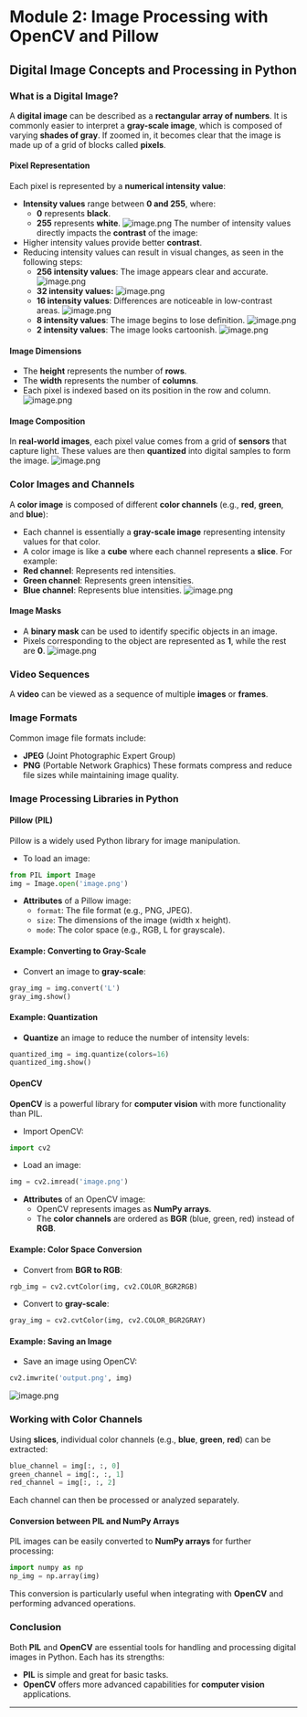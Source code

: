 

# Module 2: Image Processing with OpenCV and Pillow
## Digital Image Concepts and Processing in Python
### What is a Digital Image?
A **digital image** can be described as a **rectangular array of numbers**. It is commonly easier to interpret a **gray-scale image**, which is composed of varying **shades of gray**. If zoomed in, it becomes clear that the image is made up of a grid of blocks called **pixels**.
#### Pixel Representation
Each pixel is represented by a **numerical intensity value**:
- **Intensity values** range between **0 and 255**, where:
	- **0** represents **black**.
	- **255** represents **white**.
![image.png](https://prod-files-secure.s3.us-west-2.amazonaws.com/03e82b26-cccb-4906-bb56-adabcbdc0655/fa1bb4aa-313a-44c2-a7b3-7fa4a8432b08/image.png?X-Amz-Algorithm=AWS4-HMAC-SHA256&X-Amz-Content-Sha256=UNSIGNED-PAYLOAD&X-Amz-Credential=ASIAZI2LB4665N7K7OWO%2F20250131%2Fus-west-2%2Fs3%2Faws4_request&X-Amz-Date=20250131T151403Z&X-Amz-Expires=3600&X-Amz-Security-Token=IQoJb3JpZ2luX2VjELf%2F%2F%2F%2F%2F%2F%2F%2F%2F%2FwEaCXVzLXdlc3QtMiJHMEUCIAgi%2BQLYXRFDjjc1lnXYcHF%2FPmJ%2B%2FOdOeTw4iSWFs35VAiEAm%2BhMqZ%2BhOHCmJyESJiFcA4MSzOf5ozLsyaI88hclPRoqiAQIwP%2F%2F%2F%2F%2F%2F%2F%2F%2F%2FARAAGgw2Mzc0MjMxODM4MDUiDMg3OHABxmZ0Kn0%2BlyrcA%2FKONadBHvsi1iPCQOA5aDW48M7qEj9EDqsY4c9ulnQRmEYq33FprxwACJ5dNvsFMjvNnA4MEqfEPPUON1qIENHWKJs7v3NyegEDGn3b9uov2kfWMwCV9O9nNOKMC2%2FSb58yO76N62SR1EJWO6mWSaCeJfwJZYxRiHFLlhaXhtqeJIfSC5VcWZsd1AJ2lEdyDPRIU%2FrohrAlamBLaBVlcFBAjCeUC7UiY2qa0QrieYQjbvnG5WcyENlsqwOnaf7rZWEmTfdXwjMdCQFHO8xX8SO8T%2Fr9HK21gdkoqhO90W0VjRzgafvw2TsfUrgzpBKp%2BvZXCaIENPhXkTxEupQnAzmD%2FmLYF5OGS2VqwNU6nyiN3ckbXOzqzV7HZKhX945C16RSCKBDohcbmvkK3A261%2BnScKLQ%2FGbgTvASWYRv3jI3jJVb8bqwZw1x6Sy39I7ZtO4dwB2d7P7W%2BSlGCGF7bXb%2F38M4jhrJx8%2B4l0rB8l5QgTvaJ5dPgz2KIT81r%2BOuAxzL5QnXQ5NX76ZedtfKAXhyQBQHUx1KxOAlsTNR0qDuiH%2BDj22kTtu%2FyMEibEkWfn1JkUN80lf%2FOCyFzVR2YzevsofjfN0%2B1wcsVWcYa9YTj736YicHALLKBQ9tMLDI87wGOqUBLBGfLTfuRI56FKBn8N7KaXNVgmoFiV9K%2Ft4VAdYnnXftynglndDfcatURBv2zxeojRwwzGd7jEvH3VuQ9wXyep6E41uhU9BP9nstkqpChCitJl93q4nkVg5iMIHphFL1XMfjh%2FsBwQVaOS%2F69%2F%2F3MNUyPJl9%2BQm9%2BVZq6Bs%2FARupJ3CXZVuRFQUKwN%2Bc4RA9bgV82OlkPmPrw4pZdQc6O3vMGz5g&X-Amz-Signature=ec267c4e05a11593f1549282499cb452bcd6b85b1e5fbb2d8b714d7a822cb66b&X-Amz-SignedHeaders=host&x-id=GetObject)
The number of intensity values directly impacts the **contrast** of the image:
- Higher intensity values provide better **contrast**.
- Reducing intensity values can result in visual changes, as seen in the following steps:
	- **256 intensity values**: The image appears clear and accurate.
![image.png](https://prod-files-secure.s3.us-west-2.amazonaws.com/03e82b26-cccb-4906-bb56-adabcbdc0655/0de7dfb4-99dc-4b87-8932-5165b3c3b775/image.png?X-Amz-Algorithm=AWS4-HMAC-SHA256&X-Amz-Content-Sha256=UNSIGNED-PAYLOAD&X-Amz-Credential=ASIAZI2LB4664OTPMJWU%2F20250131%2Fus-west-2%2Fs3%2Faws4_request&X-Amz-Date=20250131T151403Z&X-Amz-Expires=3600&X-Amz-Security-Token=IQoJb3JpZ2luX2VjELf%2F%2F%2F%2F%2F%2F%2F%2F%2F%2FwEaCXVzLXdlc3QtMiJGMEQCIEuv6ML83NkEIXyQwFDI2SvKQNNxikvquc3Da7%2FFXsfRAiBdYztmo4e6XbbczUCyYc%2FvLSJ810Ykn9z544usxCEiyyqIBAjA%2F%2F%2F%2F%2F%2F%2F%2F%2F%2F8BEAAaDDYzNzQyMzE4MzgwNSIMjtHHIBKYHrkazIBGKtwDALsmfTEfpO%2FY2o%2BUjqNShgwvZpx63YIianKOStIM8xmMBnO2MP6kIL8welnDaw8uBpiuFh6g4qjon2WJOFk64skGvu7lMz2EpD2rP1bF4ZDx7IyA7N%2BgYeLxuFaUD%2BByi6nEWYAT3Nu6bQBuuvTYhB86NTqWaGmh1fihSC9kRbWCDsBNTAc2pnxYpx0B%2BxAXkh3B%2FlYc8sDFzhDamA5KOwtKEEV8dqRrI9fZkJ7ivDHBbzB20vAYaZyELpUWhQhTLU6yGz2QaCOfPA3Rji1vlVLcZA08F%2F1IoeliKt%2F3mwSuFyuHazCxrvy2tcfMzClFUeEubapshDmcK81rb5GuIZye0wR0ApHbtG1%2FqwBveh2z8iUNi0yIkaBUBL1HWRQP%2F%2FwdlfdEt2BqPUYGjUUiGkdZkBIQfmno4SUPtdITQspL8ky3QULbXBB2iOgVfIhMGfwFUSeG4hJEqQwCuEly0OUl6tSIY71JIrwcvA2FLCQMB0lGdpm%2FofGo0UTDGpR5rHeeQOoZpHE%2FlxLvN2rP8Po%2FRGqrkifxGPH9R0oFMgHcHrz4RXqIaO%2F6Rd25H%2F%2F%2Ftseh%2FNXiRfq3Lc580aFqK2w%2BNJSoNlCIPN2DfSp07PrrQbl8uNxPRnjmVo8wgsjzvAY6pgFTZxaVYB0icLHWGB1QtLPsSDWJAZ7UGurFkCdD3jd6nYdgXtV0qqgT0k0INNwFqRMvkYgTuNuE7QVgvZRbyUwCVCrSPuNbOaMHZWcVWoeqEJutcezCQA6p%2BZSag8%2BvADjaYz8IgMZ9DgWSxS6ZRnJmHsTJ8lkMjJmj8LugpqKmXgFt5mJWPty8NBqIzTmLPzSb%2B%2B9mlsMahpat5RtanGweKo40zY8q&X-Amz-Signature=ce289eefff9f43c1524507512a53dc2909694a36b290ed01b74652d38ab7fa5e&X-Amz-SignedHeaders=host&x-id=GetObject)
	- **32 intensity values:**
![image.png](https://prod-files-secure.s3.us-west-2.amazonaws.com/03e82b26-cccb-4906-bb56-adabcbdc0655/7eb81f08-b190-4c5a-ba2b-2a498a15b2c4/image.png?X-Amz-Algorithm=AWS4-HMAC-SHA256&X-Amz-Content-Sha256=UNSIGNED-PAYLOAD&X-Amz-Credential=ASIAZI2LB4664OTPMJWU%2F20250131%2Fus-west-2%2Fs3%2Faws4_request&X-Amz-Date=20250131T151403Z&X-Amz-Expires=3600&X-Amz-Security-Token=IQoJb3JpZ2luX2VjELf%2F%2F%2F%2F%2F%2F%2F%2F%2F%2FwEaCXVzLXdlc3QtMiJGMEQCIEuv6ML83NkEIXyQwFDI2SvKQNNxikvquc3Da7%2FFXsfRAiBdYztmo4e6XbbczUCyYc%2FvLSJ810Ykn9z544usxCEiyyqIBAjA%2F%2F%2F%2F%2F%2F%2F%2F%2F%2F8BEAAaDDYzNzQyMzE4MzgwNSIMjtHHIBKYHrkazIBGKtwDALsmfTEfpO%2FY2o%2BUjqNShgwvZpx63YIianKOStIM8xmMBnO2MP6kIL8welnDaw8uBpiuFh6g4qjon2WJOFk64skGvu7lMz2EpD2rP1bF4ZDx7IyA7N%2BgYeLxuFaUD%2BByi6nEWYAT3Nu6bQBuuvTYhB86NTqWaGmh1fihSC9kRbWCDsBNTAc2pnxYpx0B%2BxAXkh3B%2FlYc8sDFzhDamA5KOwtKEEV8dqRrI9fZkJ7ivDHBbzB20vAYaZyELpUWhQhTLU6yGz2QaCOfPA3Rji1vlVLcZA08F%2F1IoeliKt%2F3mwSuFyuHazCxrvy2tcfMzClFUeEubapshDmcK81rb5GuIZye0wR0ApHbtG1%2FqwBveh2z8iUNi0yIkaBUBL1HWRQP%2F%2FwdlfdEt2BqPUYGjUUiGkdZkBIQfmno4SUPtdITQspL8ky3QULbXBB2iOgVfIhMGfwFUSeG4hJEqQwCuEly0OUl6tSIY71JIrwcvA2FLCQMB0lGdpm%2FofGo0UTDGpR5rHeeQOoZpHE%2FlxLvN2rP8Po%2FRGqrkifxGPH9R0oFMgHcHrz4RXqIaO%2F6Rd25H%2F%2F%2Ftseh%2FNXiRfq3Lc580aFqK2w%2BNJSoNlCIPN2DfSp07PrrQbl8uNxPRnjmVo8wgsjzvAY6pgFTZxaVYB0icLHWGB1QtLPsSDWJAZ7UGurFkCdD3jd6nYdgXtV0qqgT0k0INNwFqRMvkYgTuNuE7QVgvZRbyUwCVCrSPuNbOaMHZWcVWoeqEJutcezCQA6p%2BZSag8%2BvADjaYz8IgMZ9DgWSxS6ZRnJmHsTJ8lkMjJmj8LugpqKmXgFt5mJWPty8NBqIzTmLPzSb%2B%2B9mlsMahpat5RtanGweKo40zY8q&X-Amz-Signature=b3e5d7a66afe59ca1b67f237153e94d41166e00437ed796c3c59393956fc29b8&X-Amz-SignedHeaders=host&x-id=GetObject)
	- **16 intensity values**: Differences are noticeable in low-contrast areas.
![image.png](https://prod-files-secure.s3.us-west-2.amazonaws.com/03e82b26-cccb-4906-bb56-adabcbdc0655/6bf56d44-9a14-4b7b-98c2-1f00b8630f0c/image.png?X-Amz-Algorithm=AWS4-HMAC-SHA256&X-Amz-Content-Sha256=UNSIGNED-PAYLOAD&X-Amz-Credential=ASIAZI2LB4664OTPMJWU%2F20250131%2Fus-west-2%2Fs3%2Faws4_request&X-Amz-Date=20250131T151403Z&X-Amz-Expires=3600&X-Amz-Security-Token=IQoJb3JpZ2luX2VjELf%2F%2F%2F%2F%2F%2F%2F%2F%2F%2FwEaCXVzLXdlc3QtMiJGMEQCIEuv6ML83NkEIXyQwFDI2SvKQNNxikvquc3Da7%2FFXsfRAiBdYztmo4e6XbbczUCyYc%2FvLSJ810Ykn9z544usxCEiyyqIBAjA%2F%2F%2F%2F%2F%2F%2F%2F%2F%2F8BEAAaDDYzNzQyMzE4MzgwNSIMjtHHIBKYHrkazIBGKtwDALsmfTEfpO%2FY2o%2BUjqNShgwvZpx63YIianKOStIM8xmMBnO2MP6kIL8welnDaw8uBpiuFh6g4qjon2WJOFk64skGvu7lMz2EpD2rP1bF4ZDx7IyA7N%2BgYeLxuFaUD%2BByi6nEWYAT3Nu6bQBuuvTYhB86NTqWaGmh1fihSC9kRbWCDsBNTAc2pnxYpx0B%2BxAXkh3B%2FlYc8sDFzhDamA5KOwtKEEV8dqRrI9fZkJ7ivDHBbzB20vAYaZyELpUWhQhTLU6yGz2QaCOfPA3Rji1vlVLcZA08F%2F1IoeliKt%2F3mwSuFyuHazCxrvy2tcfMzClFUeEubapshDmcK81rb5GuIZye0wR0ApHbtG1%2FqwBveh2z8iUNi0yIkaBUBL1HWRQP%2F%2FwdlfdEt2BqPUYGjUUiGkdZkBIQfmno4SUPtdITQspL8ky3QULbXBB2iOgVfIhMGfwFUSeG4hJEqQwCuEly0OUl6tSIY71JIrwcvA2FLCQMB0lGdpm%2FofGo0UTDGpR5rHeeQOoZpHE%2FlxLvN2rP8Po%2FRGqrkifxGPH9R0oFMgHcHrz4RXqIaO%2F6Rd25H%2F%2F%2Ftseh%2FNXiRfq3Lc580aFqK2w%2BNJSoNlCIPN2DfSp07PrrQbl8uNxPRnjmVo8wgsjzvAY6pgFTZxaVYB0icLHWGB1QtLPsSDWJAZ7UGurFkCdD3jd6nYdgXtV0qqgT0k0INNwFqRMvkYgTuNuE7QVgvZRbyUwCVCrSPuNbOaMHZWcVWoeqEJutcezCQA6p%2BZSag8%2BvADjaYz8IgMZ9DgWSxS6ZRnJmHsTJ8lkMjJmj8LugpqKmXgFt5mJWPty8NBqIzTmLPzSb%2B%2B9mlsMahpat5RtanGweKo40zY8q&X-Amz-Signature=81339f2dff2eeb143a4a5302795307a6e49191a32fef80e765608b434431b394&X-Amz-SignedHeaders=host&x-id=GetObject)
	- **8 intensity values**: The image begins to lose definition.
![image.png](https://prod-files-secure.s3.us-west-2.amazonaws.com/03e82b26-cccb-4906-bb56-adabcbdc0655/cca05878-ca1a-43e0-8bec-1d146756f9ae/image.png?X-Amz-Algorithm=AWS4-HMAC-SHA256&X-Amz-Content-Sha256=UNSIGNED-PAYLOAD&X-Amz-Credential=ASIAZI2LB4664OTPMJWU%2F20250131%2Fus-west-2%2Fs3%2Faws4_request&X-Amz-Date=20250131T151403Z&X-Amz-Expires=3600&X-Amz-Security-Token=IQoJb3JpZ2luX2VjELf%2F%2F%2F%2F%2F%2F%2F%2F%2F%2FwEaCXVzLXdlc3QtMiJGMEQCIEuv6ML83NkEIXyQwFDI2SvKQNNxikvquc3Da7%2FFXsfRAiBdYztmo4e6XbbczUCyYc%2FvLSJ810Ykn9z544usxCEiyyqIBAjA%2F%2F%2F%2F%2F%2F%2F%2F%2F%2F8BEAAaDDYzNzQyMzE4MzgwNSIMjtHHIBKYHrkazIBGKtwDALsmfTEfpO%2FY2o%2BUjqNShgwvZpx63YIianKOStIM8xmMBnO2MP6kIL8welnDaw8uBpiuFh6g4qjon2WJOFk64skGvu7lMz2EpD2rP1bF4ZDx7IyA7N%2BgYeLxuFaUD%2BByi6nEWYAT3Nu6bQBuuvTYhB86NTqWaGmh1fihSC9kRbWCDsBNTAc2pnxYpx0B%2BxAXkh3B%2FlYc8sDFzhDamA5KOwtKEEV8dqRrI9fZkJ7ivDHBbzB20vAYaZyELpUWhQhTLU6yGz2QaCOfPA3Rji1vlVLcZA08F%2F1IoeliKt%2F3mwSuFyuHazCxrvy2tcfMzClFUeEubapshDmcK81rb5GuIZye0wR0ApHbtG1%2FqwBveh2z8iUNi0yIkaBUBL1HWRQP%2F%2FwdlfdEt2BqPUYGjUUiGkdZkBIQfmno4SUPtdITQspL8ky3QULbXBB2iOgVfIhMGfwFUSeG4hJEqQwCuEly0OUl6tSIY71JIrwcvA2FLCQMB0lGdpm%2FofGo0UTDGpR5rHeeQOoZpHE%2FlxLvN2rP8Po%2FRGqrkifxGPH9R0oFMgHcHrz4RXqIaO%2F6Rd25H%2F%2F%2Ftseh%2FNXiRfq3Lc580aFqK2w%2BNJSoNlCIPN2DfSp07PrrQbl8uNxPRnjmVo8wgsjzvAY6pgFTZxaVYB0icLHWGB1QtLPsSDWJAZ7UGurFkCdD3jd6nYdgXtV0qqgT0k0INNwFqRMvkYgTuNuE7QVgvZRbyUwCVCrSPuNbOaMHZWcVWoeqEJutcezCQA6p%2BZSag8%2BvADjaYz8IgMZ9DgWSxS6ZRnJmHsTJ8lkMjJmj8LugpqKmXgFt5mJWPty8NBqIzTmLPzSb%2B%2B9mlsMahpat5RtanGweKo40zY8q&X-Amz-Signature=6832de984cd073d725bb0272974a11665a03257e189b4270654fc49ee2a379fc&X-Amz-SignedHeaders=host&x-id=GetObject)
	- **2 intensity values**: The image looks cartoonish.
![image.png](https://prod-files-secure.s3.us-west-2.amazonaws.com/03e82b26-cccb-4906-bb56-adabcbdc0655/12da64d7-6b97-44e0-bc2c-52b9c47ce212/image.png?X-Amz-Algorithm=AWS4-HMAC-SHA256&X-Amz-Content-Sha256=UNSIGNED-PAYLOAD&X-Amz-Credential=ASIAZI2LB4664OTPMJWU%2F20250131%2Fus-west-2%2Fs3%2Faws4_request&X-Amz-Date=20250131T151403Z&X-Amz-Expires=3600&X-Amz-Security-Token=IQoJb3JpZ2luX2VjELf%2F%2F%2F%2F%2F%2F%2F%2F%2F%2FwEaCXVzLXdlc3QtMiJGMEQCIEuv6ML83NkEIXyQwFDI2SvKQNNxikvquc3Da7%2FFXsfRAiBdYztmo4e6XbbczUCyYc%2FvLSJ810Ykn9z544usxCEiyyqIBAjA%2F%2F%2F%2F%2F%2F%2F%2F%2F%2F8BEAAaDDYzNzQyMzE4MzgwNSIMjtHHIBKYHrkazIBGKtwDALsmfTEfpO%2FY2o%2BUjqNShgwvZpx63YIianKOStIM8xmMBnO2MP6kIL8welnDaw8uBpiuFh6g4qjon2WJOFk64skGvu7lMz2EpD2rP1bF4ZDx7IyA7N%2BgYeLxuFaUD%2BByi6nEWYAT3Nu6bQBuuvTYhB86NTqWaGmh1fihSC9kRbWCDsBNTAc2pnxYpx0B%2BxAXkh3B%2FlYc8sDFzhDamA5KOwtKEEV8dqRrI9fZkJ7ivDHBbzB20vAYaZyELpUWhQhTLU6yGz2QaCOfPA3Rji1vlVLcZA08F%2F1IoeliKt%2F3mwSuFyuHazCxrvy2tcfMzClFUeEubapshDmcK81rb5GuIZye0wR0ApHbtG1%2FqwBveh2z8iUNi0yIkaBUBL1HWRQP%2F%2FwdlfdEt2BqPUYGjUUiGkdZkBIQfmno4SUPtdITQspL8ky3QULbXBB2iOgVfIhMGfwFUSeG4hJEqQwCuEly0OUl6tSIY71JIrwcvA2FLCQMB0lGdpm%2FofGo0UTDGpR5rHeeQOoZpHE%2FlxLvN2rP8Po%2FRGqrkifxGPH9R0oFMgHcHrz4RXqIaO%2F6Rd25H%2F%2F%2Ftseh%2FNXiRfq3Lc580aFqK2w%2BNJSoNlCIPN2DfSp07PrrQbl8uNxPRnjmVo8wgsjzvAY6pgFTZxaVYB0icLHWGB1QtLPsSDWJAZ7UGurFkCdD3jd6nYdgXtV0qqgT0k0INNwFqRMvkYgTuNuE7QVgvZRbyUwCVCrSPuNbOaMHZWcVWoeqEJutcezCQA6p%2BZSag8%2BvADjaYz8IgMZ9DgWSxS6ZRnJmHsTJ8lkMjJmj8LugpqKmXgFt5mJWPty8NBqIzTmLPzSb%2B%2B9mlsMahpat5RtanGweKo40zY8q&X-Amz-Signature=db1d23f0b7e5ddc968d2073b9da10e1d19432072b53e61c5f8ffb4e31f02d0d4&X-Amz-SignedHeaders=host&x-id=GetObject)
#### Image Dimensions
- The **height** represents the number of **rows**.
- The **width** represents the number of **columns**.
- Each pixel is indexed based on its position in the row and column.
![image.png](https://prod-files-secure.s3.us-west-2.amazonaws.com/03e82b26-cccb-4906-bb56-adabcbdc0655/ff056335-e79e-4491-b508-30cd45b6c194/image.png?X-Amz-Algorithm=AWS4-HMAC-SHA256&X-Amz-Content-Sha256=UNSIGNED-PAYLOAD&X-Amz-Credential=ASIAZI2LB4665N7K7OWO%2F20250131%2Fus-west-2%2Fs3%2Faws4_request&X-Amz-Date=20250131T151403Z&X-Amz-Expires=3600&X-Amz-Security-Token=IQoJb3JpZ2luX2VjELf%2F%2F%2F%2F%2F%2F%2F%2F%2F%2FwEaCXVzLXdlc3QtMiJHMEUCIAgi%2BQLYXRFDjjc1lnXYcHF%2FPmJ%2B%2FOdOeTw4iSWFs35VAiEAm%2BhMqZ%2BhOHCmJyESJiFcA4MSzOf5ozLsyaI88hclPRoqiAQIwP%2F%2F%2F%2F%2F%2F%2F%2F%2F%2FARAAGgw2Mzc0MjMxODM4MDUiDMg3OHABxmZ0Kn0%2BlyrcA%2FKONadBHvsi1iPCQOA5aDW48M7qEj9EDqsY4c9ulnQRmEYq33FprxwACJ5dNvsFMjvNnA4MEqfEPPUON1qIENHWKJs7v3NyegEDGn3b9uov2kfWMwCV9O9nNOKMC2%2FSb58yO76N62SR1EJWO6mWSaCeJfwJZYxRiHFLlhaXhtqeJIfSC5VcWZsd1AJ2lEdyDPRIU%2FrohrAlamBLaBVlcFBAjCeUC7UiY2qa0QrieYQjbvnG5WcyENlsqwOnaf7rZWEmTfdXwjMdCQFHO8xX8SO8T%2Fr9HK21gdkoqhO90W0VjRzgafvw2TsfUrgzpBKp%2BvZXCaIENPhXkTxEupQnAzmD%2FmLYF5OGS2VqwNU6nyiN3ckbXOzqzV7HZKhX945C16RSCKBDohcbmvkK3A261%2BnScKLQ%2FGbgTvASWYRv3jI3jJVb8bqwZw1x6Sy39I7ZtO4dwB2d7P7W%2BSlGCGF7bXb%2F38M4jhrJx8%2B4l0rB8l5QgTvaJ5dPgz2KIT81r%2BOuAxzL5QnXQ5NX76ZedtfKAXhyQBQHUx1KxOAlsTNR0qDuiH%2BDj22kTtu%2FyMEibEkWfn1JkUN80lf%2FOCyFzVR2YzevsofjfN0%2B1wcsVWcYa9YTj736YicHALLKBQ9tMLDI87wGOqUBLBGfLTfuRI56FKBn8N7KaXNVgmoFiV9K%2Ft4VAdYnnXftynglndDfcatURBv2zxeojRwwzGd7jEvH3VuQ9wXyep6E41uhU9BP9nstkqpChCitJl93q4nkVg5iMIHphFL1XMfjh%2FsBwQVaOS%2F69%2F%2F3MNUyPJl9%2BQm9%2BVZq6Bs%2FARupJ3CXZVuRFQUKwN%2Bc4RA9bgV82OlkPmPrw4pZdQc6O3vMGz5g&X-Amz-Signature=b88aa6cc2646cc06323cbeb7ac7b0c7f6b362a641fde3691ecd5cc4ac08970bc&X-Amz-SignedHeaders=host&x-id=GetObject)
#### Image Composition
In **real-world images**, each pixel value comes from a grid of **sensors** that capture light. These values are then **quantized** into digital samples to form the image.
![image.png](https://prod-files-secure.s3.us-west-2.amazonaws.com/03e82b26-cccb-4906-bb56-adabcbdc0655/0c721ea0-409b-4d32-b630-a00d6f170d18/image.png?X-Amz-Algorithm=AWS4-HMAC-SHA256&X-Amz-Content-Sha256=UNSIGNED-PAYLOAD&X-Amz-Credential=ASIAZI2LB4665N7K7OWO%2F20250131%2Fus-west-2%2Fs3%2Faws4_request&X-Amz-Date=20250131T151403Z&X-Amz-Expires=3600&X-Amz-Security-Token=IQoJb3JpZ2luX2VjELf%2F%2F%2F%2F%2F%2F%2F%2F%2F%2FwEaCXVzLXdlc3QtMiJHMEUCIAgi%2BQLYXRFDjjc1lnXYcHF%2FPmJ%2B%2FOdOeTw4iSWFs35VAiEAm%2BhMqZ%2BhOHCmJyESJiFcA4MSzOf5ozLsyaI88hclPRoqiAQIwP%2F%2F%2F%2F%2F%2F%2F%2F%2F%2FARAAGgw2Mzc0MjMxODM4MDUiDMg3OHABxmZ0Kn0%2BlyrcA%2FKONadBHvsi1iPCQOA5aDW48M7qEj9EDqsY4c9ulnQRmEYq33FprxwACJ5dNvsFMjvNnA4MEqfEPPUON1qIENHWKJs7v3NyegEDGn3b9uov2kfWMwCV9O9nNOKMC2%2FSb58yO76N62SR1EJWO6mWSaCeJfwJZYxRiHFLlhaXhtqeJIfSC5VcWZsd1AJ2lEdyDPRIU%2FrohrAlamBLaBVlcFBAjCeUC7UiY2qa0QrieYQjbvnG5WcyENlsqwOnaf7rZWEmTfdXwjMdCQFHO8xX8SO8T%2Fr9HK21gdkoqhO90W0VjRzgafvw2TsfUrgzpBKp%2BvZXCaIENPhXkTxEupQnAzmD%2FmLYF5OGS2VqwNU6nyiN3ckbXOzqzV7HZKhX945C16RSCKBDohcbmvkK3A261%2BnScKLQ%2FGbgTvASWYRv3jI3jJVb8bqwZw1x6Sy39I7ZtO4dwB2d7P7W%2BSlGCGF7bXb%2F38M4jhrJx8%2B4l0rB8l5QgTvaJ5dPgz2KIT81r%2BOuAxzL5QnXQ5NX76ZedtfKAXhyQBQHUx1KxOAlsTNR0qDuiH%2BDj22kTtu%2FyMEibEkWfn1JkUN80lf%2FOCyFzVR2YzevsofjfN0%2B1wcsVWcYa9YTj736YicHALLKBQ9tMLDI87wGOqUBLBGfLTfuRI56FKBn8N7KaXNVgmoFiV9K%2Ft4VAdYnnXftynglndDfcatURBv2zxeojRwwzGd7jEvH3VuQ9wXyep6E41uhU9BP9nstkqpChCitJl93q4nkVg5iMIHphFL1XMfjh%2FsBwQVaOS%2F69%2F%2F3MNUyPJl9%2BQm9%2BVZq6Bs%2FARupJ3CXZVuRFQUKwN%2Bc4RA9bgV82OlkPmPrw4pZdQc6O3vMGz5g&X-Amz-Signature=b52149560deae90ab759ff87ccc3eba3fc949289e029a8faa4159fd66faad1e5&X-Amz-SignedHeaders=host&x-id=GetObject)
### Color Images and Channels
A **color image** is composed of different **color channels** (e.g., **red**, **green**, and **blue**):
- Each channel is essentially a **gray-scale image** representing intensity values for that color.
- A color image is like a **cube** where each channel represents a **slice**.
For example:
- **Red channel**: Represents red intensities.
- **Green channel**: Represents green intensities.
- **Blue channel**: Represents blue intensities.
![image.png](https://prod-files-secure.s3.us-west-2.amazonaws.com/03e82b26-cccb-4906-bb56-adabcbdc0655/c0cc17c9-842f-413f-82e8-f3f44278cf74/image.png?X-Amz-Algorithm=AWS4-HMAC-SHA256&X-Amz-Content-Sha256=UNSIGNED-PAYLOAD&X-Amz-Credential=ASIAZI2LB4665N7K7OWO%2F20250131%2Fus-west-2%2Fs3%2Faws4_request&X-Amz-Date=20250131T151403Z&X-Amz-Expires=3600&X-Amz-Security-Token=IQoJb3JpZ2luX2VjELf%2F%2F%2F%2F%2F%2F%2F%2F%2F%2FwEaCXVzLXdlc3QtMiJHMEUCIAgi%2BQLYXRFDjjc1lnXYcHF%2FPmJ%2B%2FOdOeTw4iSWFs35VAiEAm%2BhMqZ%2BhOHCmJyESJiFcA4MSzOf5ozLsyaI88hclPRoqiAQIwP%2F%2F%2F%2F%2F%2F%2F%2F%2F%2FARAAGgw2Mzc0MjMxODM4MDUiDMg3OHABxmZ0Kn0%2BlyrcA%2FKONadBHvsi1iPCQOA5aDW48M7qEj9EDqsY4c9ulnQRmEYq33FprxwACJ5dNvsFMjvNnA4MEqfEPPUON1qIENHWKJs7v3NyegEDGn3b9uov2kfWMwCV9O9nNOKMC2%2FSb58yO76N62SR1EJWO6mWSaCeJfwJZYxRiHFLlhaXhtqeJIfSC5VcWZsd1AJ2lEdyDPRIU%2FrohrAlamBLaBVlcFBAjCeUC7UiY2qa0QrieYQjbvnG5WcyENlsqwOnaf7rZWEmTfdXwjMdCQFHO8xX8SO8T%2Fr9HK21gdkoqhO90W0VjRzgafvw2TsfUrgzpBKp%2BvZXCaIENPhXkTxEupQnAzmD%2FmLYF5OGS2VqwNU6nyiN3ckbXOzqzV7HZKhX945C16RSCKBDohcbmvkK3A261%2BnScKLQ%2FGbgTvASWYRv3jI3jJVb8bqwZw1x6Sy39I7ZtO4dwB2d7P7W%2BSlGCGF7bXb%2F38M4jhrJx8%2B4l0rB8l5QgTvaJ5dPgz2KIT81r%2BOuAxzL5QnXQ5NX76ZedtfKAXhyQBQHUx1KxOAlsTNR0qDuiH%2BDj22kTtu%2FyMEibEkWfn1JkUN80lf%2FOCyFzVR2YzevsofjfN0%2B1wcsVWcYa9YTj736YicHALLKBQ9tMLDI87wGOqUBLBGfLTfuRI56FKBn8N7KaXNVgmoFiV9K%2Ft4VAdYnnXftynglndDfcatURBv2zxeojRwwzGd7jEvH3VuQ9wXyep6E41uhU9BP9nstkqpChCitJl93q4nkVg5iMIHphFL1XMfjh%2FsBwQVaOS%2F69%2F%2F3MNUyPJl9%2BQm9%2BVZq6Bs%2FARupJ3CXZVuRFQUKwN%2Bc4RA9bgV82OlkPmPrw4pZdQc6O3vMGz5g&X-Amz-Signature=279bbd8ea62c1f1a765b2db3f791d8df399140f62e699dd78656c47187a82a1b&X-Amz-SignedHeaders=host&x-id=GetObject)
#### Image Masks
- A **binary mask** can be used to identify specific objects in an image.
- Pixels corresponding to the object are represented as **1**, while the rest are **0**.
![image.png](https://prod-files-secure.s3.us-west-2.amazonaws.com/03e82b26-cccb-4906-bb56-adabcbdc0655/667eab4d-d19d-4618-81d0-663b6beb002c/image.png?X-Amz-Algorithm=AWS4-HMAC-SHA256&X-Amz-Content-Sha256=UNSIGNED-PAYLOAD&X-Amz-Credential=ASIAZI2LB4665N7K7OWO%2F20250131%2Fus-west-2%2Fs3%2Faws4_request&X-Amz-Date=20250131T151403Z&X-Amz-Expires=3600&X-Amz-Security-Token=IQoJb3JpZ2luX2VjELf%2F%2F%2F%2F%2F%2F%2F%2F%2F%2FwEaCXVzLXdlc3QtMiJHMEUCIAgi%2BQLYXRFDjjc1lnXYcHF%2FPmJ%2B%2FOdOeTw4iSWFs35VAiEAm%2BhMqZ%2BhOHCmJyESJiFcA4MSzOf5ozLsyaI88hclPRoqiAQIwP%2F%2F%2F%2F%2F%2F%2F%2F%2F%2FARAAGgw2Mzc0MjMxODM4MDUiDMg3OHABxmZ0Kn0%2BlyrcA%2FKONadBHvsi1iPCQOA5aDW48M7qEj9EDqsY4c9ulnQRmEYq33FprxwACJ5dNvsFMjvNnA4MEqfEPPUON1qIENHWKJs7v3NyegEDGn3b9uov2kfWMwCV9O9nNOKMC2%2FSb58yO76N62SR1EJWO6mWSaCeJfwJZYxRiHFLlhaXhtqeJIfSC5VcWZsd1AJ2lEdyDPRIU%2FrohrAlamBLaBVlcFBAjCeUC7UiY2qa0QrieYQjbvnG5WcyENlsqwOnaf7rZWEmTfdXwjMdCQFHO8xX8SO8T%2Fr9HK21gdkoqhO90W0VjRzgafvw2TsfUrgzpBKp%2BvZXCaIENPhXkTxEupQnAzmD%2FmLYF5OGS2VqwNU6nyiN3ckbXOzqzV7HZKhX945C16RSCKBDohcbmvkK3A261%2BnScKLQ%2FGbgTvASWYRv3jI3jJVb8bqwZw1x6Sy39I7ZtO4dwB2d7P7W%2BSlGCGF7bXb%2F38M4jhrJx8%2B4l0rB8l5QgTvaJ5dPgz2KIT81r%2BOuAxzL5QnXQ5NX76ZedtfKAXhyQBQHUx1KxOAlsTNR0qDuiH%2BDj22kTtu%2FyMEibEkWfn1JkUN80lf%2FOCyFzVR2YzevsofjfN0%2B1wcsVWcYa9YTj736YicHALLKBQ9tMLDI87wGOqUBLBGfLTfuRI56FKBn8N7KaXNVgmoFiV9K%2Ft4VAdYnnXftynglndDfcatURBv2zxeojRwwzGd7jEvH3VuQ9wXyep6E41uhU9BP9nstkqpChCitJl93q4nkVg5iMIHphFL1XMfjh%2FsBwQVaOS%2F69%2F%2F3MNUyPJl9%2BQm9%2BVZq6Bs%2FARupJ3CXZVuRFQUKwN%2Bc4RA9bgV82OlkPmPrw4pZdQc6O3vMGz5g&X-Amz-Signature=82fc7089f9ae76624ea0f9d7f50bba7eb42bdeae4a9dfeed5d76567d113fa3e1&X-Amz-SignedHeaders=host&x-id=GetObject)
### Video Sequences
A **video** can be viewed as a sequence of multiple **images** or **frames**.
### Image Formats
Common image file formats include:
- **JPEG** (Joint Photographic Expert Group)
- **PNG** (Portable Network Graphics)
These formats compress and reduce file sizes while maintaining image quality.
### Image Processing Libraries in Python
#### Pillow (PIL)
Pillow is a widely used Python library for image manipulation.
- To load an image:
```python
from PIL import Image
img = Image.open('image.png')
```
- **Attributes** of a Pillow image:
	- `format`: The file format (e.g., PNG, JPEG).
	- `size`: The dimensions of the image (width x height).
	- `mode`: The color space (e.g., RGB, L for grayscale).
#### Example: Converting to Gray-Scale
- Convert an image to **gray-scale**:
```python
gray_img = img.convert('L')
gray_img.show()
```
#### Example: Quantization
- **Quantize** an image to reduce the number of intensity levels:
```python
quantized_img = img.quantize(colors=16)
quantized_img.show()
```
#### OpenCV
**OpenCV** is a powerful library for **computer vision** with more functionality than PIL.
- Import OpenCV:
```python
import cv2
```
- Load an image:
```python
img = cv2.imread('image.png')
```
- **Attributes** of an OpenCV image:
	- OpenCV represents images as **NumPy arrays**.
	- The **color channels** are ordered as **BGR** (blue, green, red) instead of **RGB**.
#### Example: Color Space Conversion
- Convert from **BGR to RGB**:
```python
rgb_img = cv2.cvtColor(img, cv2.COLOR_BGR2RGB)
```
- Convert to **gray-scale**:
```python
gray_img = cv2.cvtColor(img, cv2.COLOR_BGR2GRAY)
```
#### Example: Saving an Image
- Save an image using OpenCV:
```python
cv2.imwrite('output.png', img)
```
![image.png](https://prod-files-secure.s3.us-west-2.amazonaws.com/03e82b26-cccb-4906-bb56-adabcbdc0655/25fcc977-54ea-484c-997e-9b6bd016f347/image.png?X-Amz-Algorithm=AWS4-HMAC-SHA256&X-Amz-Content-Sha256=UNSIGNED-PAYLOAD&X-Amz-Credential=ASIAZI2LB4665N7K7OWO%2F20250131%2Fus-west-2%2Fs3%2Faws4_request&X-Amz-Date=20250131T151403Z&X-Amz-Expires=3600&X-Amz-Security-Token=IQoJb3JpZ2luX2VjELf%2F%2F%2F%2F%2F%2F%2F%2F%2F%2FwEaCXVzLXdlc3QtMiJHMEUCIAgi%2BQLYXRFDjjc1lnXYcHF%2FPmJ%2B%2FOdOeTw4iSWFs35VAiEAm%2BhMqZ%2BhOHCmJyESJiFcA4MSzOf5ozLsyaI88hclPRoqiAQIwP%2F%2F%2F%2F%2F%2F%2F%2F%2F%2FARAAGgw2Mzc0MjMxODM4MDUiDMg3OHABxmZ0Kn0%2BlyrcA%2FKONadBHvsi1iPCQOA5aDW48M7qEj9EDqsY4c9ulnQRmEYq33FprxwACJ5dNvsFMjvNnA4MEqfEPPUON1qIENHWKJs7v3NyegEDGn3b9uov2kfWMwCV9O9nNOKMC2%2FSb58yO76N62SR1EJWO6mWSaCeJfwJZYxRiHFLlhaXhtqeJIfSC5VcWZsd1AJ2lEdyDPRIU%2FrohrAlamBLaBVlcFBAjCeUC7UiY2qa0QrieYQjbvnG5WcyENlsqwOnaf7rZWEmTfdXwjMdCQFHO8xX8SO8T%2Fr9HK21gdkoqhO90W0VjRzgafvw2TsfUrgzpBKp%2BvZXCaIENPhXkTxEupQnAzmD%2FmLYF5OGS2VqwNU6nyiN3ckbXOzqzV7HZKhX945C16RSCKBDohcbmvkK3A261%2BnScKLQ%2FGbgTvASWYRv3jI3jJVb8bqwZw1x6Sy39I7ZtO4dwB2d7P7W%2BSlGCGF7bXb%2F38M4jhrJx8%2B4l0rB8l5QgTvaJ5dPgz2KIT81r%2BOuAxzL5QnXQ5NX76ZedtfKAXhyQBQHUx1KxOAlsTNR0qDuiH%2BDj22kTtu%2FyMEibEkWfn1JkUN80lf%2FOCyFzVR2YzevsofjfN0%2B1wcsVWcYa9YTj736YicHALLKBQ9tMLDI87wGOqUBLBGfLTfuRI56FKBn8N7KaXNVgmoFiV9K%2Ft4VAdYnnXftynglndDfcatURBv2zxeojRwwzGd7jEvH3VuQ9wXyep6E41uhU9BP9nstkqpChCitJl93q4nkVg5iMIHphFL1XMfjh%2FsBwQVaOS%2F69%2F%2F3MNUyPJl9%2BQm9%2BVZq6Bs%2FARupJ3CXZVuRFQUKwN%2Bc4RA9bgV82OlkPmPrw4pZdQc6O3vMGz5g&X-Amz-Signature=0e9f6731ace78eec6eb81f142ef583594c1048fb3f4d94f2c959caac753a625d&X-Amz-SignedHeaders=host&x-id=GetObject)
### Working with Color Channels
Using **slices**, individual color channels (e.g., **blue**, **green**, **red**) can be extracted:
```python
blue_channel = img[:, :, 0]
green_channel = img[:, :, 1]
red_channel = img[:, :, 2]
```
Each channel can then be processed or analyzed separately.
#### Conversion between PIL and NumPy Arrays
PIL images can be easily converted to **NumPy arrays** for further processing:
```python
import numpy as np
np_img = np.array(img)
```
This conversion is particularly useful when integrating with **OpenCV** and performing advanced operations.
### Conclusion
Both **PIL** and **OpenCV** are essential tools for handling and processing digital images in Python. Each has its strengths:
- **PIL** is simple and great for basic tasks.
- **OpenCV** offers more advanced capabilities for **computer vision** applications.
___


